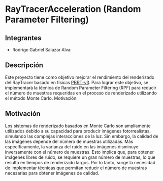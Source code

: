 # RayTracerAcceleration (Random Parameter Filtering)

## Integrantes
- Rodrigo Gabriel Salazar Alva

## Descripción

Este proyecto tiene como objetivo mejorar el rendimiento del renderizado del RayTracer basado en físicas [PBRT-v3](https://github.com/mmp/pbrt-v3). Para lograr este objetivo, se implementará la técnica de Random Parameter Filtering (RPF) para reducir el número de muestras requeridas en el proceso de renderizado utilizando el método Monte Carlo.
Motivación

## Motivación

Los sistemas de renderizado basados en Monte Carlo son ampliamente utilizados debido a su capacidad para producir imágenes fotorrealistas, simulando las complejas interacciones de la luz. Sin embargo, la calidad de las imágenes depende del número de muestras utilizadas. Más específicamente, la varianza del ruido en las imágenes disminuye inversamente con el número de muestras. Esto implica que, para obtener imágenes libres de ruido, se requiere un gran número de muestras, lo que resulta en tiempos de renderizado largos. Por lo tanto, surge la necesidad de implementar técnicas que permitan reducir el número de muestras necesarias para obtener imágenes de calidad.